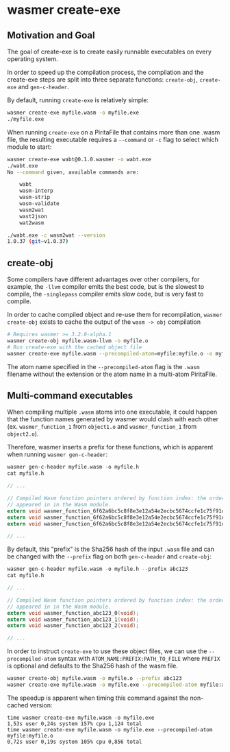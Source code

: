 # wasmer create-exe

## Motivation and Goal

The goal of create-exe is to create easily runnable executables on every
operating system. 

In order to speed up the compilation process, the compilation and the create-exe
steps are split into three separate functions: `create-obj`, `create-exe` and `gen-c-header`.

By default, running `create-exe` is relatively simple:

```sh
wasmer create-exe myfile.wasm -o myfile.exe
./myfile.exe
```

When running `create-exe` on a PiritaFile that contains more than one .wasm file, 
the resulting executable requires a `--command` or `-c` flag to select which module to start:

```sh 
wasmer create-exe wabt@0.1.0.wasmer -o wabt.exe
./wabt.exe
No --command given, available commands are:

    wabt
    wasm-interp
    wasm-strip
    wasm-validate
    wasm2wat
    wast2json
    wat2wasm

./wabt.exe -c wasm2wat --version
1.0.37 (git~v1.0.37)
```

## create-obj

Some compilers have different advantages over other compilers, for example, the `-llvm`
compiler emits the best code, but is the slowest to compile, the `-singlepass` compiler
emits slow code, but is very fast to compile.

In order to cache compiled object and re-use them for recompilation, `wasmer create-obj`
exists to cache the output of the `wasm -> obj` compilation

```sh
# Requires wasmer >= 3.2.0-alpha.1
wasmer create-obj myfile.wasm-llvm -o myfile.o
# Run create-exe with the cached object file
wasmer create-exe myfile.wasm --precompiled-atom=myfile:myfile.o -o myfile.exe
```

The atom name specified in the `--precompiled-atom` flag is the `.wasm` filename
without the extension or the atom name in a multi-atom PiritaFile.

## Multi-command executables

When compiling multiple `.wasm` atoms into one executable, it could happen that
the function names generated by wasmer would clash with each other (ex. 
`wasmer_function_1` from `object1.o` and `wasmer_function_1` from `object2.o`).

Therefore, wasmer inserts a prefix for these functions, which is apparent when running
`wasmer gen-c-header`:

```c
wasmer gen-c-header myfile.wasm -o myfile.h
cat myfile.h

// ...

// Compiled Wasm function pointers ordered by function index: the order they
// appeared in in the Wasm module.
extern void wasmer_function_6f62a6bc5c8f8e3e12a54e2ecbc5674ccfe1c75f91d8e4dd6ebb3fec422a4d6c_0(void);
extern void wasmer_function_6f62a6bc5c8f8e3e12a54e2ecbc5674ccfe1c75f91d8e4dd6ebb3fec422a4d6c_1(void);
extern void wasmer_function_6f62a6bc5c8f8e3e12a54e2ecbc5674ccfe1c75f91d8e4dd6ebb3fec422a4d6c_2(void);

// ...
```

By default, this "prefix" is the Sha256 hash of the input `.wasm` file and can be changed with the 
`--prefix` flag on both `gen-c-header` and `create-obj`:

```c
wasmer gen-c-header myfile.wasm -o myfile.h --prefix abc123
cat myfile.h

// ...

// Compiled Wasm function pointers ordered by function index: the order they
// appeared in in the Wasm module.
extern void wasmer_function_abc123_0(void);
extern void wasmer_function_abc123_1(void);
extern void wasmer_function_abc123_2(void);

// ...
```

In order to instruct `create-exe` to use these object files, we can use the `--precompiled-atom` syntax
with `ATOM_NAME:PREFIX:PATH_TO_FILE` where `PREFIX` is optional and defaults to the Sha256 hash of the wasm file.

```sh
wasmer create-obj myfile.wasm -o myfile.o --prefix abc123
wasmer create-exe myfile.wasm -o myfile.exe --precompiled-atom myfile:abc123:myfile.o
```

The speedup is apparent when timing this command against the non-cached version:

```
time wasmer create-exe myfile.wasm -o myfile.exe
1,53s user 0,24s system 157% cpu 1,124 total
time wasmer create-exe myfile.wasm -o myfile.exe --precompiled-atom myfile:myfile.o
0,72s user 0,19s system 105% cpu 0,856 total
```
